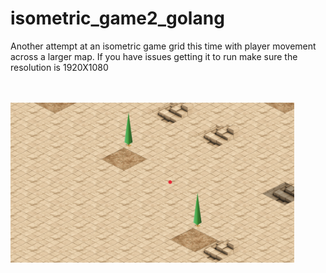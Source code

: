 # isometric_game2_golang
Another attempt at an isometric game grid this time with player movement across a larger map. If you have issues getting it to run make sure the resolution is 1920X1080

<br/><br/>
<img src="iso_screen.png" border="0" width="90%">
